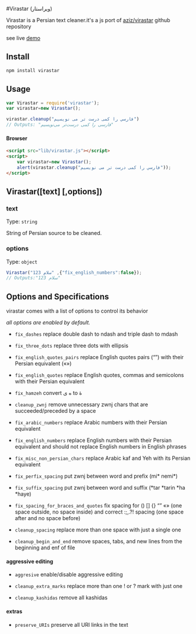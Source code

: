 
#Virastar (ویراستار)

Virastar is a Persian text cleaner.it's a js port of [aziz/virastar](https://github.com/aziz/virastar) github repository

see live [demo](http://juvee.github.io/virastar/)


## Install

``` bash
npm install virastar
```

## Usage

```js
var Virastar = require('virastar');
var virastar=new Virastar();

virastar.cleanup("فارسي را كمی درست تر می نويسيم")
// Outputs: "فارسی را کمی درست‌تر می‌نویسیم"
```
#### Browser

```html
<script src="lib/virastar.js"></script>
<script>
	var virastar=new Virastar();
	alert(virastar.cleanup("فارسي را كمی درست تر می نويسيم"));
</script>
```


## Virastar([text] [,options])

### text

Type: `string`

String of Persian source to be cleaned.

### options

Type: `object`


```js
Virastar("سلام 123" ,{"fix_english_numbers":false});
// Outputs:"سلام 123"
```

## Options and Specifications
virastar comes with a list of options to control its behavior

_all options are enabled by default._

* `fix_dashes`
replace double dash to ndash and triple dash to mdash

* `fix_three_dots`
replace three dots with ellipsis

* `fix_english_quotes_pairs`
replace English quotes pairs (“”) with their Persian equivalent («»)

* `fix_english_quotes`
replace English quotes, commas and semicolons with their Persian equivalent

* `fix_hamzeh`
convert ه ی to هٔ

* `cleanup_zwnj`
remove unnecessary zwnj chars that are succeeded/preceded by a space

* `fix_arabic_numbers`
replace Arabic numbers with their Persian equivalent

* `fix_english_numbers`
replace English numbers with their Persian equivalent
and should not replace English numbers in English phrases

* `fix_misc_non_persian_chars`
replace Arabic kaf and Yeh with its Persian equivalent

* `fix_perfix_spacing`
put zwnj between word and prefix (mi* nemi*)
* `fix_suffix_spacing`
put zwnj between word and suffix (*tar *tarin *ha *haye)

* `fix_spacing_for_braces_and_quotes`
fix spacing for () [] {}  “” «» (one space outside, no space inside)
and correct :;,.?! spacing (one space after and no space before)

* `cleanup_spacing`
replace more than one space with just a single one

* `cleanup_begin_and_end`
remove spaces, tabs, and new lines from the beginning and enf of file


#### aggressive editing
* `aggresive`
enable/disable aggressive editing

* `cleanup_extra_marks`
replace more than one ! or ? mark with just one

* `cleanup_kashidas`
remove all kashidas

#### extras

* `preserve_URIs`
preserve all URI links in the text
